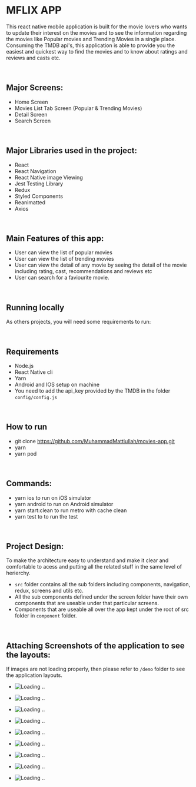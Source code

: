 # MFLIX APP
This react native mobile application is built for the movie lovers who wants to update their interest on the movies and to see the information regarding the movies like Popular movies and Trending Movies in a single place.
Consuming the TMDB api's, this application is able to provide you the easiest and quickest way to find the movies and to know about ratings and reviews and casts etc.

<br>

## Major Screens:
- Home Screen
- Movies List Tab Screen (Popular & Trending Movies)
- Detail Screen
- Search Screen

<br>

## Major Libraries used in the project:

- React 
- React Navigation
- React Native image Viewing
- Jest Testing Library
- Redux
- Styled Components
- Reanimatted 
- Axios

<br>

## Main Features of this app:
- User can view the list of popular movies
- User can view the list of trending movies
- User can view the detail of any movie by seeing the detail of the movie including rating, cast, recommendations and reviews etc
- User can search for a faviourite movie.

<br>

## Running locally

As others projects, you will need some requirements to run:

<br>

## Requirements
- Node.js 
- React Native cli
- Yarn
- Android and IOS setup on machine
- You need to add the api_key provided by the TMDB in the folder `config/config.js`


<br>

## How to run

- git clone https://github.com/MuhammadMattiullah/movies-app.git
- yarn
- yarn pod


<br>

## Commands:

- yarn ios to run on iOS simulator
- yarn android to run on Android simulator
- yarn start:clean to run metro with cache clean
- yarn test to to run the test

<br>

## Project Design:
To make the architecture easy to understand and make it clear and comfortable to acess and putting all the related stuff in the same level of herierchy.

- `src` folder contains all the sub folders including components, navigation, redux, screens and utils etc.
- All the sub components defined under the screen folder have their own components that are useable under that particular screens.
- Components that are useable all over the app kept under the root of src folder in `component` folder.

<br>

## Attaching Screenshots of the application to see the layouts:

If images are not loading properly, then please refer to `/demo` folder to see the application layouts.
- ![Loading ..](/demo/ios/1.png?raw=true)

- ![Loading ..](/demo/ios/2.png?raw=true)

- ![Loading ..](/demo/ios/3.png?raw=true)

- ![Loading ..](/demo/ios/4.png?raw=true)

- ![Loading ..](/demo/ios/5.png?raw=true)

- ![Loading ..](/demo/ios/6.png?raw=true)

- ![Loading ..](/demo/ios/7.png?raw=true)

- ![Loading ..](/demo/ios/8.png?raw=true)

- ![Loading ..](/demo/ios/9.png?raw=true)

